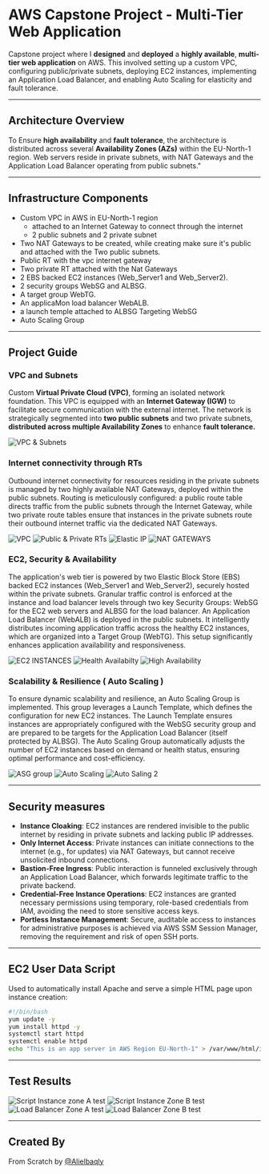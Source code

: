 # AWS Capstone Project - Multi-Tier Web Application

Capstone project where I **designed** and **deployed** a **highly available**, **multi-tier web application** on AWS. This involved setting up a custom VPC, configuring public/private subnets, deploying EC2 instances, implementing an Application Load Balancer, and enabling Auto Scaling for elasticity and fault tolerance.

---

## Architecture Overview

To Ensure **high availability** and **fault tolerance**, the architecture is distributed across several **Availability Zones (AZs)** within
 the EU-North-1 region. Web servers reside in private subnets, with NAT Gateways and the Application Load Balancer operating from public subnets."
 
---

## Infrastructure Components

- Custom VPC in AWS in EU-North-1 region
  - attached to an Internet Gateway to connect through the internet  
  - 2 public subnets and 2 private subnet 
- Two NAT Gateways to be created, while creating make sure it's public and attached with the Two public subnets.
- Public RT with the vpc internet gateway 
- Two private RT  attached with the Nat Gateways
- 2 EBS backed EC2 instances (Web_Server1 and Web_Server2).
- 2 security groups WebSG and ALBSG.
- A target group WebTG.
- An applicaMon load balancer WebALB.
- a launch temple attached to ALBSG Targeting WebSG
- Auto Scaling Group


---

## Project Guide

### VPC and Subnets

Custom **Virtual Private Cloud (VPC)**, forming an isolated network foundation. This VPC is equipped with an **Internet Gateway (IGW)** 
to facilitate secure communication with the external internet. The network is strategically segmented into **two public subnets** and
 two private subnets, **distributed across multiple Availability Zones** to enhance **fault tolerance.**

![VPC & Subnets](https://github.com/Alielbaqly/AWS-PROJECT-1/blob/main/vpc%20&%20subnets%20.png?raw=true)

### Internet connectivity through RTs 

Outbound internet connectivity for resources residing in the private subnets is managed by two highly available NAT Gateways, deployed within the public subnets. Routing is meticulously configured: a public route table directs traffic from the public subnets through the Internet Gateway, while 
two private route tables ensure that instances in the private subnets route their outbound internet traffic via the dedicated NAT Gateways.

![VPC](https://github.com/Alielbaqly/AWS-PROJECT-1/blob/main/project%20vpc.png?raw=true)
![Public & Private RTs](https://github.com/Alielbaqly/AWS-PROJECT-1/blob/main/RT%20Public%20&%20Private%20.png?raw=true)
![Elastic IP](https://github.com/Alielbaqly/AWS-PROJECT-1/blob/main/ELastic%20IP%20for%20Nat%20GW.png?raw=true)
![NAT GATEWAYS](https://github.com/Alielbaqly/AWS-PROJECT-1/blob/main/NAT%20GATEWAYS.png?raw=true)


### EC2, Security & Availability 

The application's web tier is powered by two Elastic Block Store (EBS) backed EC2 instances (Web_Server1 and Web_Server2), securely hosted within the private subnets. Granular traffic control is enforced at the instance and load balancer levels through two key Security Groups: WebSG for the EC2 web servers and ALBSG for the load balancer.
An Application Load Balancer (WebALB) is deployed in the public subnets. It intelligently distributes incoming application traffic across the healthy EC2 instances, which are organized into a Target Group (WebTG). This setup significantly enhances application availability and responsiveness.

![EC2 INSTANCES](https://github.com/Alielbaqly/AWS-PROJECT-1/blob/main/EC2%20Instances%20servers.png?raw=true)
![Health Availabilty](https://github.com/Alielbaqly/AWS-PROJECT-1/blob/main/Availability%20Test.png?raw=true)
![High Availability](https://github.com/Alielbaqly/AWS-PROJECT-1/blob/main/High%20availability.png?raw=true)


### Scalability & Resilience ( Auto Scaling )

To ensure dynamic scalability and resilience, an Auto Scaling Group is implemented. This group leverages a Launch Template, which defines the configuration for new EC2 instances. The Launch Template ensures instances are appropriately configured with the WebSG security group and are prepared to be targets for the Application Load Balancer (itself protected by ALBSG). The Auto Scaling Group automatically adjusts the number of EC2 instances based on demand or health status, ensuring optimal performance and cost-efficiency.

![ASG group](https://github.com/Alielbaqly/AWS-PROJECT-1/blob/main/Auto%20Scaling.png?raw=true)
![Auto Scaling](https://github.com/Alielbaqly/AWS-PROJECT-1/blob/main/Auto%20scaling%20test.png?raw=true)
![Auto Saling 2](https://github.com/Alielbaqly/AWS-PROJECT-1/blob/main/Auto%20scaling%20test.png?raw=true)

---

## Security measures 

- **Instance Cloaking**: EC2 instances are rendered invisible to the public internet by residing in private subnets and lacking public IP addresses.
- **Only Internet Access**: Private instances can initiate connections to the internet (e.g., for updates) via NAT Gateways, but cannot receive unsolicited inbound connections.
- **Bastion-Free Ingress**: Public interaction is funneled exclusively through an Application Load Balancer, which forwards legitimate traffic to the private backend.
- **Credential-Free Instance Operations**: EC2 instances are granted necessary permissions using temporary, role-based credentials from IAM, avoiding the need to store sensitive access keys.
- **Portless Instance Management**: Secure, auditable access to instances for administrative purposes is achieved via AWS SSM Session Manager, removing the requirement and risk of open SSH ports.

---
## EC2 User Data Script 

Used to automatically install Apache and serve a simple HTML page upon instance creation:

```bash
#!/bin/bash
yum update -y
yum install httpd -y
systemctl start httpd
systemctl enable httpd
echo "This is an app server in AWS Region EU-North-1" > /var/www/html/index.html
```
---
## Test Results

![Script Instance zone A test](https://github.com/Alielbaqly/AWS-PROJECT-1/blob/main/User%20Data%20Test.png?raw=true)
![Script Instance Zone B test](https://github.com/Alielbaqly/AWS-PROJECT-1/blob/main/User%20Data%20Test.png?raw=true)
![Load Balancer Zone A test](https://github.com/Alielbaqly/AWS-PROJECT-1/blob/main/Load%20Balancer%202.png?raw=true)
![Load Balancer Zone B test](https://github.com/Alielbaqly/AWS-PROJECT-1/blob/main/Load%20Balancer%201.png?raw=true)

---

## Created By

From Scratch by  [@Alielbaqly](https://github.com/Alielbaqly)
